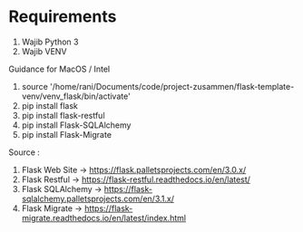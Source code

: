 # Requirements 
1. Wajib Python 3 
2. Wajib VENV 


Guidance for MacOS / Intel 
1. source '/home/rani/Documents/code/project-zusammen/flask-template-venv/venv_flask/bin/activate'
2. pip install flask 
3. pip install flask-restful
4. pip install Flask-SQLAlchemy
5. pip install Flask-Migrate

Source : 
1. Flask Web Site -> https://flask.palletsprojects.com/en/3.0.x/
2. Flask Restful -> https://flask-restful.readthedocs.io/en/latest/
3. Flask SQLAlchemy -> https://flask-sqlalchemy.palletsprojects.com/en/3.1.x/
4. Flask Migrate -> https://flask-migrate.readthedocs.io/en/latest/index.html
